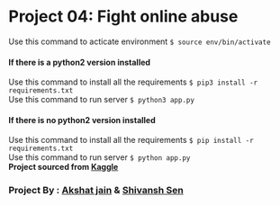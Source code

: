 # Project 04: Fight online abuse
Use this command to acticate environment `$ source env/bin/activate`
<br>
#### If there is a python2 version installed 
Use this command to install all the requirements
`$ pip3 install -r requirements.txt`
<br>
Use this command to run server `$ python3 app.py`
<br>
#### If there is no python2 version installed 

Use this command to install all the requirements
`$ pip install -r requirements.txt`
<br>
Use this command to run server `$ python app.py`
<br>
<b> Project sourced from [Kaggle](https://www.kaggle.com/c/jigsaw-toxic-comment-classification-challenge)</b>
### Project By : [Akshat jain](https://github.com/AkshatJain20) & [Shivansh Sen](https://github.com/shivanshsen7)
